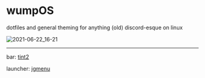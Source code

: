 
# wumpOS

dotfiles and general theming for anything (old) discord-esque on linux

![2021-06-22_16-21](https://user-images.githubusercontent.com/7097172/123009887-d05a9400-d37a-11eb-9cc8-12a46ffe2fb8.png)

---

bar: [tint2](https://gitlab.com/o9000/tint2)

launcher: [jgmenu](https://jgmenu.github.io)

